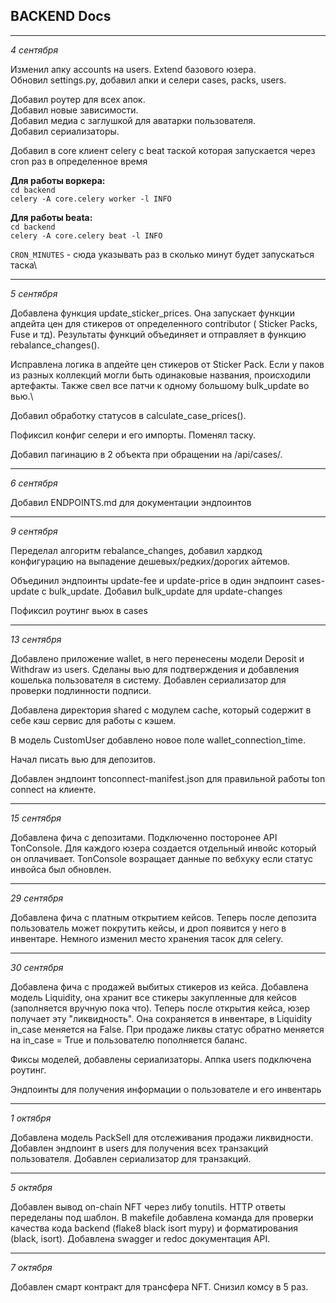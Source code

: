 ## BACKEND Docs

****
*4 сентября*

Изменил апку accounts на users. Extend базового юзера.\
Обновил settings.py, добавил апки и селери cases, packs, users.

Добавил роутер для всех апок.\
Добавил новые зависимости.\
Добавил медиа с заглушкой для аватарки пользователя.\
Добавил сериализаторы.

Добавил в core клиент celery с beat таской которая запускается через cron раз в определенное время

**Для работы воркера:**\
`cd backend` \
`celery -A core.celery worker -l INFO`

**Для работы beatа:**\
`cd backend`\
`celery -A core.celery beat -l INFO`

`CRON_MINUTES` - сюда указывать раз в сколько минут будет запускаться таска\

****

*5 сентября*

Добавлена функция update_sticker_prices. Она запускает функции апдейта цен для стикеров от определенного contributor (
Sticker Packs, Fuse и тд). Результаты функций объединяет и отправляет в функцию rebalance_changes().

Исправлена логика в апдейте цен стикеров от Sticker Pack. Если у паков из разных коллекций могли быть одинаковые
названия, происходили артефакты. Также свел все патчи к одному большому bulk_update во вью.\

Добавил обработку статусов в calculate_case_prices().

Пофиксил конфиг селери и его импорты. Поменял таску.

Добавил пагинацию в 2 объекта при обращении на /api/cases/.

****
*6 сентября*

Добавил ENDPOINTS.md для документации эндпоинтов
****
*9 сентября*

Переделал алгоритм rebalance_changes, добавил хардкод конфигурацию на выпадение дешевых/редких/дорогих айтемов.

Объединил эндпоинты update-fee и update-price в один эндпоинт cases-update с bulk_update. Добавил bulk_update для
update-changes

Пофиксил роутинг вьюх в cases
****
*13 сентября*

Добавлено приложение wallet, в него перенесены модели Deposit и Withdraw из users. Сделаны вью для подтверждения и
добавления кошелька пользователя в систему. Добавлен сериализатор для проверки подлинности подписи.

Добавлена директория shared с модулем cache, который содержит в себе кэш сервис для работы с кэшем.

В модель CustomUser добавлено новое поле wallet_connection_time.

Начал писать вью для депозитов.

Добавлен эндпоинт tonconnect-manifest.json для правильной работы ton connect на клиенте.

****
*15 сентября*

Добавлена фича с депозитами. Подключенно посторонее API TonConsole. Для каждого юзера создается отдельный инвойс который
он оплачивает. TonConsole возращает данные по вебхуку если статус инвойса был обновлен.

****
*29 сентября*

Добавлена фича с платным открытием кейсов. Теперь после депозита пользователь может покрутить кейсы, и дроп появится у
него в инвентаре. Немного изменил место хранения тасок для celery.

****
*30 сентября*

Добавлена фича с продажей выбитых стикеров из кейса. Добавлена модель Liquidity, она хранит все стикеры закупленные для
кейсов (заполняется вручную пока что). Теперь после открытия кейса, юзер получает эту "ликвидность". Она сохраняется в
инвентаре, в Liquidity in_case меняется на False. При продаже ликвы статус обратно меняется на in_case = True и
пользователю пополняется баланс.

Фиксы моделей, добавлены сериализаторы. Аппка users подключена роутинг.

Эндпоинты для получения информации о пользователе и его инвентарь
****
*1 октября*

Добавлена модель PackSell для отслеживания продажи ликвидности. Добавлен эндпоинт в users для получения всех транзакций
пользователя. Добавлен сериализатор для транзакций.

****
*5 октября*

Добавлен вывод on-chain NFT через либу tonutils. HTTP ответы переделаны под шаблон. В makefile добавлена команда для
проверки качества кода backend (flake8 black isort mypy) и форматирования (black, isort). Добавлена swagger и redoc
документация API.
****
*7 октября*

Добавлен смарт контракт для трансфера NFT. Снизил комсу в 5 раз.
